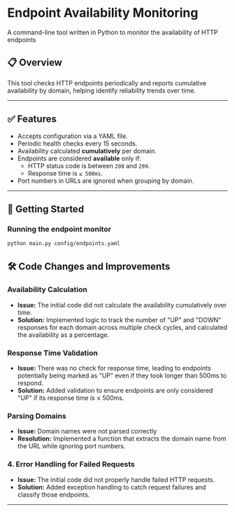 # Endpoint Availability Monitoring

A command-line tool written in Python to monitor the availability of HTTP endpoints

## 📋 Overview

This tool checks HTTP endpoints periodically and reports cumulative availability by domain, helping identify reliability trends over time.

---

## ✅ Features

- Accepts configuration via a YAML file.
- Periodic health checks every 15 seconds.
- Availability calculated **cumulatively** per domain.
- Endpoints are considered **available** only if:
  - HTTP status code is between `200` and `299`.
  - Response time is `≤ 500ms`.
- Port numbers in URLs are ignored when grouping by domain.

---

## 🚀 Getting Started

### Running the endpoint monitor

```bash
python main.py config/endpoints.yaml
```

## 🛠️ Code Changes and Improvements

### Availability Calculation

- **Issue:** The initial code did not calculate the availability cumulatively over time.
- **Solution:** Implemented logic to track the number of "UP" and "DOWN" responses for each domain across multiple check cycles, and calculated the availability as a percentage.

### Response Time Validation

- **Issue:** There was no check for response time, leading to endpoints potentially being marked as "UP" even if they took longer than 500ms to respond.
- **Solution:** Added validation to ensure endpoints are only considered "UP" if its response time is ≤ 500ms.

### Parsing Domains

- **Issue:** Domain names were not parsed correctly
- **Resolution:** Implemented a function that extracts the domain name from the URL while ignoring port numbers.

### 4. Error Handling for Failed Requests

- **Issue:** The initial code did not properly handle failed HTTP requests.
- **Solution:** Added exception handling to catch request failures and classify those endpoints.

---